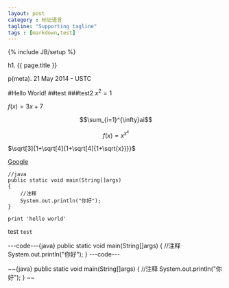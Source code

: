 ```yaml
---
layout: post
category : 标记语言
tagline: "Supporting tagline"
tags : [markdown,test]
---
```

{% include JB/setup %}

h1. {{ page.title }}

p(meta). 21 May 2014 - USTC


#Hello World!
##test
###test2
$x^2=1$


$f(x) = 3x + 7$

$$\sum_{i=1}^{\infty}ai$$

$$f(x)=x^{x^x}$$

$\sqrt[3]{1+\sqrt[4]{1+\sqrt[4]{1+\sqrt{x}}}}$

[Google](http://google.com)

	//java
	public static void main(String[]args)
	{
		//注释
		System.out.println("你好");
	}

~~~{python}
print 'hello world'
~~~
test `test`






---code---{java}
public static void main(String[]args)
{
	//注释
	System.out.println("你好");
}
---code---

~~{java}
public static void main(String[]args)
{
	//注释
	System.out.println("你好");
}
~~
